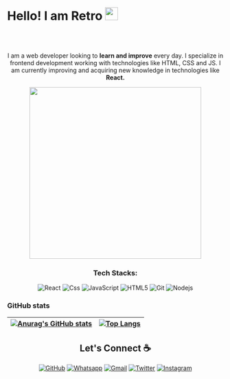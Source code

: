<div id="header" align="center">
<!--   <a href="https://github.com/retrong">
    <img src="https://github.com/retrong/retroNG/blob/cad1d9aef8bbdd64d0cf3c157cd1b9d47a993129/assets/logo.webp" alt="logo" width="80%"/>
  </a> -->
  <h1 align="left">
  Hello! I am Retro
  <img src="https://media.giphy.com/media/hvRJCLFzcasrR4ia7z/giphy.gif" width="30px"/>
  </h1>
  <br/>
  <br/>
  <p>I am a web developer looking to <strong>learn and improve</strong> every day. I specialize in frontend development working
with technologies like HTML, CSS and JS. I am currently improving and acquiring new knowledge in technologies like <strong>React.</strong></p>
  <img width="400" src="https://media.giphy.com/media/IoP0PvbbSWGAM/giphy.gif"/>
</div>

<h3 align="center">Tech Stacks:</h3>
<p align="center">
  <img alt="React" src="https://img.shields.io/badge/-React-ffb400?style=flat-square&logo=react&logoColor=white" />
  <img alt="Css" src="https://img.shields.io/badge/css3-%23ffb400.svg?tyle=flat-square&logo=css3&logoColor=white" />
  <img alt="JavaScript" src="https://img.shields.io/badge/-JavaScript-ffb400?style=flat-square&logo=javascript&logoColor=white" />
  <img alt="HTML5" src="https://img.shields.io/badge/-HTML5-ffb400?style=flat-square&logo=html5&logoColor=white" />
  <img alt="Git" src="https://img.shields.io/badge/-Git-ffb400?style=flat-square&logo=git&logoColor=white" />
  <img alt="Nodejs" src="https://img.shields.io/badge/-Nodejs-ffb400?style=flat-square&logo=Node.js&logoColor=white" />
</p>

### GitHub stats
<!-- 
<div align="center" height='150px'> <img src="https://github-readme-stats.vercel.app/api?username=retrong&show_icons=true&hide_title=true&include_all_commits=true&line_height=21&bg_color=0,ffb400,ffb400,F6C03D,F4DDA6&count_private=true&theme=graywhite" alt="retrong"/> <img src="https://github-readme-stats.vercel.app/api/top-langs/?username=retrong&layout=compact&show_icons=true&bg_color=0,EFE4CA,F4DDA6,F6C03D&theme=graywhite&hide_title=true" alt="retrong"/> </div>  -->

<div align="center">
  
| [![Anurag's GitHub stats](https://github-readme-stats.vercel.app/api?username=retrong&show_icons=true&hide_title=true&theme=github_dark)](https://github.com/retrong/github-readme-stats) | [![Top Langs](https://github-readme-stats.vercel.app/api/top-langs/?username=retrong&&show_icons=true&theme=github_dark&layout=compact)](https://github.com/retrong/github-readme-stats) |
| ------------- | ------------- |
  
</div>

<!--***FOOTER SECTION***-->
<h2 align="center">Let's Connect ☕</h2>
<p align="center">
  <a href="https://github.com/retrong"><img src="https://img.icons8.com/bubbles/52/000000/github.png" alt="GitHub"/></a>
  <a href="https://wa.me/2349050870228"><img src="https://img.icons8.com/clouds/52/000000/whatsapp.png" alt="Whatsapp"/></a>
  <a href="mailto:eguobabarth@gmail.com"><img src="https://img.icons8.com/bubbles/52/000000/gmail.png" alt="Gmail"/></a>
  <a href="https://twitter.com/FvtvreAce"><img src="https://img.icons8.com/clouds/52/000000/twitter-circled.png" alt="Twitter"/></a>
  <a href=""><img src="https://img.icons8.com/bubbles/52/000000/instagram-new--v1.png" alt="Instagram"/></a>
</p>
